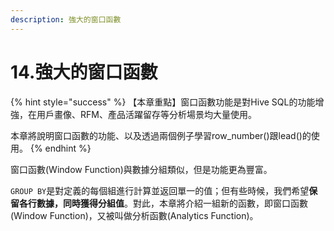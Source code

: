 ```yaml
---
description: 強大的窗口函數
---
```


# 14.強大的窗口函數

{% hint style="success" %}
【本章重點】窗口函數功能是對Hive SQL的功能增強，在用戶畫像、RFM、產品活躍留存等分析場景均大量使用。

本章將說明窗口函數的功能、以及透過兩個例子學習row\_number()跟lead()的使用。
{% endhint %}

窗口函數(Window Function)與數據分組類似，但是功能更為豐富。

`GROUP BY`是對定義的每個組進行計算並返回單一的值；但有些時候，我們希望**保留各行數據，同時獲得分組值**。對此，本章將介紹一組新的函數，即窗口函數(Window Function)，又被叫做分析函數(Analytics Function)。
